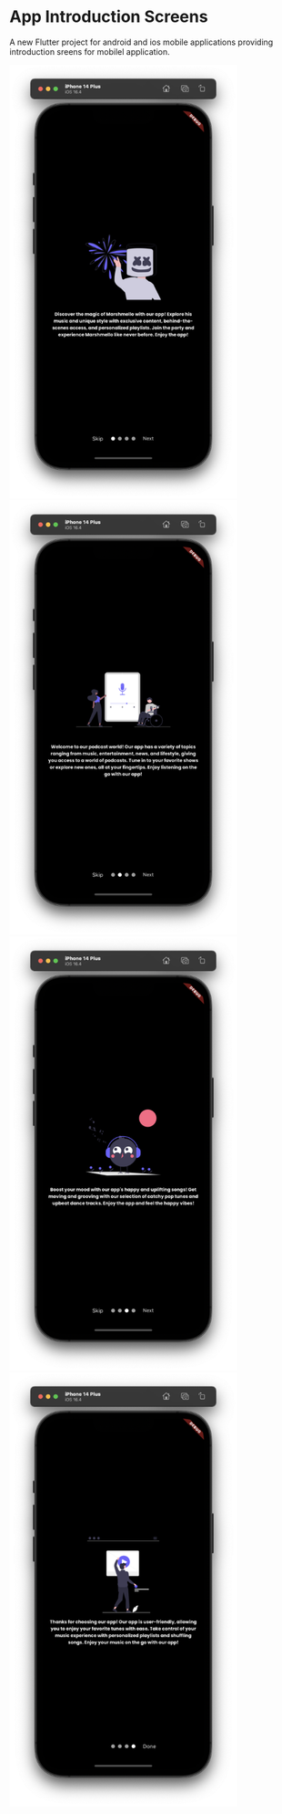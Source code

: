# App Introduction Screens

A new Flutter project for android and ios mobile applications providing introduction sreens for mobilel application.

<img src="/assets/ss1.png?raw=true" alt="Main Screen" width="400px">
<img src="/assets/ss2.png?raw=true" alt="Main Screen" width="400px">
<img src="/assets/ss3.png?raw=true" alt="Main Screen" width="400px">
<img src="/assets/ss4.png?raw=true" alt="Main Screen" width="400px">